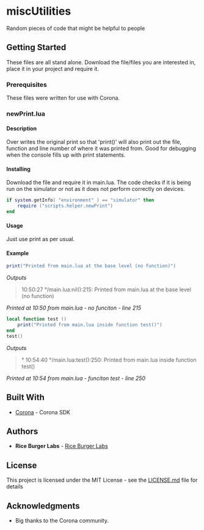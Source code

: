 # miscUtilities
Random pieces of code that might be helpful to people

## Getting Started

These files are all stand alone.  Download the file/files you are interested in, place it in your project and require it.

### Prerequisites

These files were written for use with Corona.  

### newPrint.lua
#### Description

Over writes the original print so that 'print()' will also print out the file, function and line number of where it was printed from.  Good for debugging when the console fills up with print statements.

#### Installing
Download the file and require it in main.lua.
The code checks if it is being run on the simulator or not as it does not perform correctly on devices.
```lua
if system.getInfo( "environment" ) == "simulator" then
    require ("scripts.helper.newPrint")
end 
```
#### Usage
Just use print as per usual.
#### Example
```lua
print("Printed from main.lua at the base level (no function)")
```
*Outputs*
>10:50:27 °/main.lua:nil():215: Printed from main.lua at the base level (no function)

*Printed at 10:50 from main.lua - no funciton - line 215*
```lua
local function test ()
	print("Printed from main.lua inside function test()")
end
test()
```
*Outputs*
>° 10:54:40 °/main.lua:test():250: Printed from main.lua inside function test()

*Printed at 10:54 from main.lua - funciton test - line 250*

## Built With
* [Corona](https://coronalabs.com/) - Corona SDK

## Authors

* **Rice Burger Labs** - [Rice Burger Labs](http://www.riceburgerlabs.com)

## License

This project is licensed under the MIT License - see the [LICENSE.md](LICENSE.md) file for details

## Acknowledgments
* Big thanks to the Corona community.
